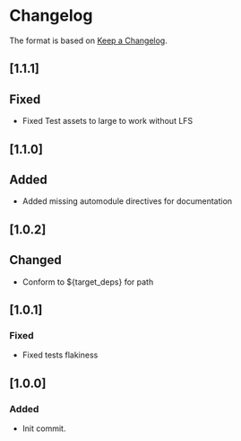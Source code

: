 # Changelog

The format is based on [Keep a Changelog](https://keepachangelog.com/en/1.0.0/).

## [1.1.1]
## Fixed
- Fixed Test assets to large to work without LFS

## [1.1.0]
## Added
- Added missing automodule directives for documentation

## [1.0.2]
## Changed
- Conform to ${target_deps} for path

## [1.0.1]
### Fixed
- Fixed tests flakiness

## [1.0.0]
### Added
- Init commit.
